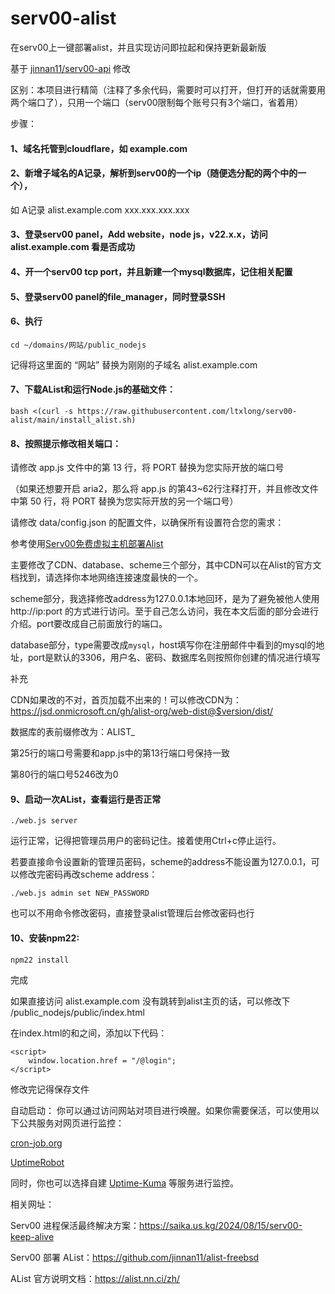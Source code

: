 # serv00-alist
在serv00上一键部署alist，并且实现访问即拉起和保持更新最新版


基于 [jinnan11/serv00-api](https://github.com/jinnan11/serv00-api) 修改

区别：本项目进行精简（注释了多余代码，需要时可以打开，但打开的话就需要用两个端口了），只用一个端口（serv00限制每个账号只有3个端口，省着用）

步骤：

#### 1、域名托管到cloudflare，如 example.com

#### 2、新增子域名的A记录，解析到serv00的一个ip（随便选分配的两个中的一个），

如 A记录 alist.example.com xxx.xxx.xxx.xxx

#### 3、登录serv00 panel，Add website，node js，v22.x.x，访问 alist.example.com 看是否成功

#### 4、开一个serv00 tcp port，并且新建一个mysql数据库，记住相关配置

#### 5、登录serv00 panel的file_manager，同时登录SSH

#### 6、执行 

```
cd ~/domains/网站/public_nodejs
```

记得将这里面的 “网站” 替换为刚刚的子域名 alist.example.com

#### 7、下载AList和运行Node.js的基础文件：

```
bash <(curl -s https://raw.githubusercontent.com/ltxlong/serv00-alist/main/install_alist.sh)
```

#### 8、按照提示修改相关端口：

请修改 app.js 文件中的第 13 行，将 PORT 替换为您实际开放的端口号

（如果还想要开启 aria2，那么将 app.js 的第43~62行注释打开，并且修改文件中第 50 行，将 PORT 替换为您实际开放的另一个端口号）

请修改 data/config.json 的配置文件，以确保所有设置符合您的需求：

参考使用[Serv00免费虚拟主机部署Alist](https://zhuanlan.zhihu.com/p/680607217)

主要修改了CDN、database、scheme三个部分，其中CDN可以在Alist的官方文档找到，请选择你本地网络连接速度最快的一个。

scheme部分，我选择修改address为127.0.0.1本地回环，是为了避免被他人使用http://ip:port 的方式进行访问。至于自己怎么访问，我在本文后面的部分会进行介绍。port要改成自己前面放行的端口。

database部分，type需要改成`mysql`，host填写你在注册邮件中看到的mysql的地址，port是默认的3306，用户名、密码、数据库名则按照你创建的情况进行填写

补充

CDN如果改的不对，首页加载不出来的！可以修改CDN为：https://jsd.onmicrosoft.cn/gh/alist-org/web-dist@$version/dist/ 

数据库的表前缀修改为：ALIST_

第25行的端口号需要和app.js中的第13行端口号保持一致

第80行的端口号5246改为0

#### 9、启动一次AList，查看运行是否正常

```
./web.js server
```

运行正常，记得把管理员用户的密码记住。接着使用Ctrl+c停止运行。

若要直接命令设置新的管理员密码，scheme的address不能设置为127.0.0.1，可以修改完密码再改scheme address：

```
./web.js admin set NEW_PASSWORD
```

也可以不用命令修改密码，直接登录alist管理后台修改密码也行

#### 10、安装npm22:

```
npm22 install
```

完成

如果直接访问 alist.example.com 没有跳转到alist主页的话，可以修改下 /public_nodejs/public/index.html

在index.html的</style>和</head>之间，添加以下代码：

```
<script>
    window.location.href = "/@login";
</script>
```
修改完记得保存文件

自动启动：
你可以通过访问网站对项目进行唤醒。如果你需要保活，可以使用以下公共服务对网页进行监控：

[cron-job.org](https://console.cron-job.org)

[UptimeRobot](https://uptimerobot.com)

同时，你也可以选择自建 [Uptime-Kuma](https://github.com/louislam/uptime-kuma) 等服务进行监控。

相关网址：

Serv00 进程保活最终解决方案：https://saika.us.kg/2024/08/15/serv00-keep-alive 

Serv00 部署 AList：https://github.com/jinnan11/alist-freebsd 

AList 官方说明文档：https://alist.nn.ci/zh/ 
